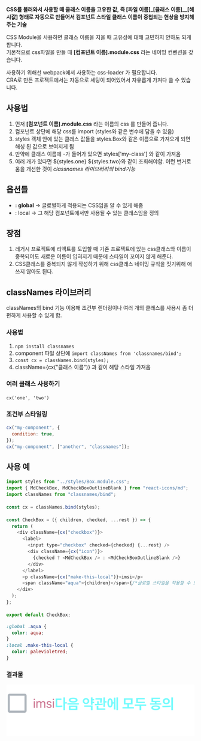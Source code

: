 **CSS를 불러와서 사용할 때 클래스 이름을 고유한 값, 즉 [파일 이름]\_[클래스 이름]\_\_[해시값] 형태로 자동으로 만들어서 컴포넌트 스타일 클래스 이름이 중첩되는 현상을 방지해 주는 기술**

CSS Module을 사용하면 클래스 이름을 지을 때 고유성에 대해 고민하지 안하도 되게 합니다.        
기본적으로 css파일을 만들 때 **[컴포넌트 이름].module.css** 라는 네이밍 컨벤션을 갖습니다.     

사용하기 위해선 webpack에서 사용하는 css-loader 가 필요합니다.     
CRA로 만든 프로젝트에서는 자동으로 세팅이 되어있어서 자유롭게 가져다 쓸 수 있습니다.     



## 사용법

1. 먼저 **[컴포넌트 이름].module.css** 라는 이름의 css 를 만들어 줍니다.     
2. 컴포넌트 상단에 해당 css를 import (styles와 같은 변수에 담을 수 있음)      
3. styles 객체 안에 있는 클래스 값들을 styles.Box와 같은 이름으로 가져오게 되면 해싱 된 값으로 보여지게 됨      
4. 만약에 클래스 이름에 -가 들어가 있으면 styles['my-class'] 와 같이 가져옴      
5. 여러 개가 있다면 ${styles.one} ${styles.two}와 같이 조회해야함. 이런 번거로움을 개선한 것이 _classnames 라이브러리의 bind기능_      

## 옵션들

- **: global** → 글로벌하게 적용되는 CSS임을 알 수 있게 해줌      
- : local → 그 해당 컴포넌트에서만 사용될 수 있는 클래스임을 정의      

## 장점

1. 레거시 프로젝트에 리액트를 도입할 때 기존 프로젝트에 있는 css클래스와 이름이 중복되어도 새로운 이름이 입혀지기 때문에 스타일이 꼬이지 않게 해준다.      
2. CSS클래스를 중복되지 않게 작성하기 위해 css클래스 네이밍 규칙을 짓기위해 애쓰지 않아도 된다.      

## classNames 라이브러리

classNames의 bind 기능 이용해 조건부 렌더링이나 여러 개의 클래스를 사용시 좀 더 편하게 사용할 수 있게 함.      

### 사용법

1. `npm install classnames`      
2. component 파일 상단에 `import classNames from 'classnames/bind';`      
3. `const cx = classNames.bind(styles);`      
4. className={cx("클래스 이름")} 과 같이 해당 스타일 가져옴      

### 여러 클래스 사용하기

`cx('one', 'two')`

### 조건부 스타일링

```jsx
cx("my-component", {
  condition: true,
});
cx("my-component", ["another", "classnames"]);
```

## 사용 예


```javascript
import styles from "../styles/Box.module.css";
import { MdCheckBox, MdCheckBoxOutlineBlank } from "react-icons/md";
import classNames from "classnames/bind";

const cx = classNames.bind(styles);

const CheckBox = ({ children, checked, ...rest }) => {
  return (
    <div className={cx("checkbox")}>
      <label>
        <input type="checkbox" checked={checked} {...rest} />
        <div className={cx("icon")}>
          {checked ? <MdCheckBox /> : <MdCheckBoxOutlineBlank />}
        </div>
      </label>
      <p className={cx("make-this-local")}>imsi</p>
      <span className="aqua">{children}</span>{/*글로벌 스타일을 적용할 수 있음*/}
    </div>
  );
};

export default CheckBox;
```

```css
:global .aqua {
  color: aqua;
}
:local .make-this-local {
  color: palevioletred;
}
```
### 결과물 
 ![cssmodule_view](resources/images/cssmodule_view.png) 

